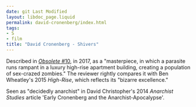 ```yaml
---
date: git Last Modified
layout: libdoc_page.liquid
permalink: david-cronenberg/index.html
tags:
- S
- film
title: "David Cronenberg - Shivers"
---
```


Described in <a href="http://obsolete-press.com/wp-content/uploads/2017/02/obso10finalwatermarksample.pdf"> _Obsolete_ #10</a>, in 2017, as a "masterpiece, in which a parasite runs rampant in a luxury high-rise apartment building, creating a population of sex-crazed zombies." The reviewer rightly compares it with Ben Wheatley's 2015 _High-Rise_, which reflects its "bizarre excellence."

Seen as "decidedly anarchist" in David Christopher's 2014 _Anarchist Studies_ article 'Early Cronenberg and the Anarchist-Apocalypse'.